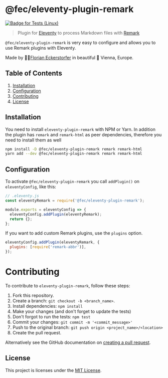 # @fec/eleventy-plugin-remark

[![Badge for Tests (Linux)](https://github.com/florianeckerstorfer/eleventy-plugin-remark/workflows/Tests%20%28Linux%29/badge.svg)](https://github.com/florianeckerstorfer/eleventy-plugin-remark/actions?query=workflow%3A%22Tests+%28Linux%29%22)

> Plugin for [Eleventy](https://www.11ty.io) to process Markdown files with [Remark](https://remark.js.org)

`@fec/eleventy-plugin-remark` is very easy to configure and allows you to use Remark plugins with Eleventy.

Made by 👨‍💻[Florian Eckerstorfer](https://florian.ec) in beautiful 🎡 Vienna, Europe.

## Table of Contents

1. [Installation](#installation)
2. [Configuration](#configuration)
3. [Contributing](#contributing)
4. [License](#license)

## Installation

You need to install `eleventy-plugin-remark` with NPM or Yarn. In addition the plugin has `remark` and `remark-html` as peer dependencies, therefore you need to install them as well

```bash
npm install -D @fec/eleventy-plugin-remark remark remark-html
yarn add --dev @fec/eleventy-plugin-remark remark remark-html
```

## Configuration

To activate `@fec/eleventy-plugin-remark` you call `addPlugin()` on `eleventyConfig`, like this:

```js
// .eleventy.js
const eleventyRemark = require('@fec/eleventy-plugin-remark');

module.exports = eleventyConfig => {
  eleventyConfig.addPlugin(eleventyRemark);
  return {};
};
```

If you want to add custom Remark plugins, use the `plugins` option.

```js
eleventyConfig.addPlugin(eleventyRemark, {
  plugins: [require('remark-abbr')],
});
```

# Contributing

To contribute to `eleventy-plugin-remark`, follow these steps:

1. Fork this repository.
2. Create a branch: `git checkout -b <branch_name>`.
3. Install dependencies: `npm install`
4. Make your changes (and don't forget to update the tests)
5. Don't forgot to run the tests: `npm test`
6. Commit your changes: `git commit -m '<commit_message>'`
7. Push to the original branch: `git push origin <project_name>/<location>`
8. Create the pull request.

Alternatively see the GitHub documentation on [creating a pull request](https://help.github.com/en/github/collaborating-with-issues-and-pull-requests/creating-a-pull-request).

## License

This project is licenses under the [MIT License](LICENSE).

